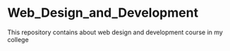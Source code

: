 # Web_Design_and_Development
This repository contains about web design and development course in my college
